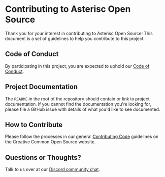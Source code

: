 # Contributing to Asterisc Open Source

Thank you for your interest in contributing to Asterisc Open Source! This document is
a set of guidelines to help you contribute to this project.

## Code of Conduct

By participating in this project, you are expected to uphold our [Code of
Conduct][code_of_conduct].

[code_of_conduct]: https://opensource.creativecommons.org/community/code-of-conduct/

## Project Documentation

The `README` in the root of the repository should contain or link to
project documentation. If you cannot find the documentation you're
looking for, please file a GitHub issue with details of what
you'd like to see documented.

## How to Contribute

Please follow the processes in our general [Contributing Code][contributing]
guidelines on the Creative Common Open Source website.

[contributing]: https://opensource.creativecommons.org/contributing-code/

## Questions or Thoughts?

Talk to us over at our [Discord community chat][community].

[community]: https://discord.gg/Kx2g7e2BpV
